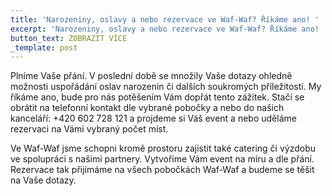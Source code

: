 ```yaml
---
title: 'Narozeniny, oslavy a nebo rezervace ve Waf-Waf? Říkáme ano! '
excerpt: 'Narozeniny, oslavy a nebo rezervace ve Waf-Waf? Říkáme ano! '
button_text: ZOBRAZIT VÍCE
_template: post
---
```


Plníme Vaše přání. V poslední době se množily Vaše dotazy ohledně možnosti uspořádání oslav narozenin či dalších soukromých příležitostí. My říkáme ano, bude pro nás potěšením Vám dopřát tento zážitek. Stačí se obrátit na telefonní kontakt dle vybrané pobočky a nebo do našich kanceláří: +420 602 728 121 a projdeme si Váš event a nebo uděláme rezervaci na Vámi vybraný počet míst.

Ve Waf-Waf jsme schopni kromě prostoru zajistit také catering či výzdobu ve spolupráci s našimi partnery. Vytvoříme Vám event na míru a dle přání. Rezervace tak přijímáme na všech pobočkách Waf-Waf a budeme se těšit na Vaše dotazy.
